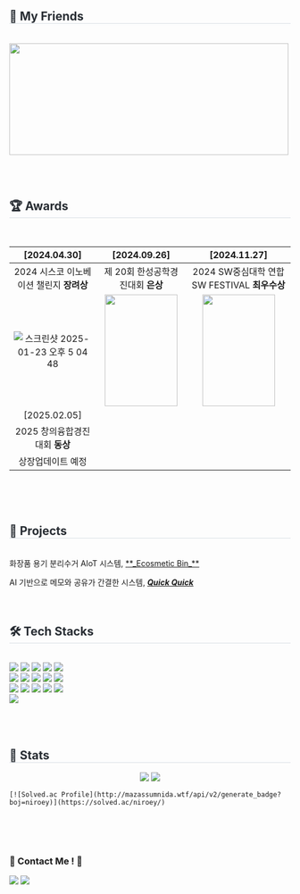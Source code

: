 <h2 style="border-bottom: 1px solid #d8dee4; color: #282d33;"> 🐶 My Friends </h2> <br> 
<a href="https://github.com/devxb/gitanimals">
<img
  src="https://render.gitanimals.org/farms/niroey"
  width="500"
  height="200"
/>
</a>

<br> <br>

<h2 style="border-bottom: 1px solid #d8dee4; color: #282d33;"> 🏆 Awards </h2> <br> 


| [2024.04.30]  | [2024.09.26]  | [2024.11.27]  |
|:-:|:-:|:-:|
| 2024 시스코 이노베이션 챌린지 **장려상**  | 제 20회 한성공학경진대회 **은상**  | 2024 SW중심대학 연합 SW FESTIVAL **최우수상**  |
| ![스크린샷 2025-01-23 오후 5 04 48](https://github.com/user-attachments/assets/3c99da22-33b7-43cd-a77d-9fdbc9829737) | <img src="https://github.com/user-attachments/assets/3dc48a65-daf8-4756-988a-627682315f60" width="130px" height="200px" />| <img src="https://github.com/user-attachments/assets/c5994e91-194c-4503-afb3-eea57326904c" width="130px" height="200px"> |
| [2025.02.05]  |   |   |
| 2025 창의융합경진대회 **동상**  |  |   |
| 상장업데이트 예정 | |  |
<br><br><br>


<h2 style="border-bottom: 1px solid #d8dee4; color: #282d33;"> 👾 Projects </h2> <br> 
화장품 용기 분리수거 AIoT 시스템, <a href="https://github.com/HSU-REPLAY/Ecosmetic-Bin" target="_blank"> **_Ecosmetic Bin_** </a> <br>

AI 기반으로 메모와 공유가 간결한 시스템, <a href="https://github.com/HwangCheese/QuickQuick" target="_blank"> **_Quick Quick_** </a> 
<br><br><br>

<div align= "center">
    </div>
    <div style="text-align: left;">
    <h2 style="border-bottom: 1px solid #d8dee4; color: #282d33;"> 🛠️ Tech Stacks </h2> <br> 
    <div> <img src="https://img.shields.io/badge/Android-3DDC84?style=flat&logo=Android&logoColor=white">
          <img src="https://img.shields.io/badge/Apache Tomcat-F8DC75?style=flat&logo=Apache Tomcat&logoColor=white">
          <img src="https://img.shields.io/badge/C-A8B9CC?style=flat&logo=C&logoColor=white">
          <img src="https://img.shields.io/badge/CSS3-1572B6?style=flat&logo=CSS3&logoColor=white">
          <img src="https://img.shields.io/badge/Figma-F24E1E?style=flat&logo=Figma&logoColor=white">
          <br/><img src="https://img.shields.io/badge/Firebase-FFCA28?style=flat&logo=Firebase&logoColor=white">
          <img src="https://img.shields.io/badge/Flutter-02569B?style=flat&logo=Flutter&logoColor=white">
          <img src="https://img.shields.io/badge/Flask-000000?style=flat&logo=Flask&logoColor=white">
          <img src="https://img.shields.io/badge/Github-181717?style=flat&logo=Github&logoColor=white">
          <img src="https://img.shields.io/badge/HTML5-E34F26?style=flat&logo=HTML5&logoColor=white">
          <br/><img src="https://img.shields.io/badge/IOS-000000?style=flat&logo=IOS&logoColor=white">
          <img src="https://img.shields.io/badge/Java-007396?style=flat&logo=Java&logoColor=white">
          <img src="https://img.shields.io/badge/Javascript-F7DF1E?style=flat&logo=Javascript&logoColor=white">
          <img src="https://img.shields.io/badge/MySQL-4479A1?style=flat&logo=MySQL&logoColor=white">
          <img src="https://img.shields.io/badge/Node.js-339933?style=flat&logo=Node.js&logoColor=white">
          <br/><img src="https://img.shields.io/badge/Python-3776AB?style=flat&logo=Python&logoColor=white">
          </div>
    </div>
    <br><br><br>
    <div style="text-align: left;">
    <div style="text-align: left;"> 
    <h2 style="border-bottom: 1px solid #d8dee4; color: #282d33;"> 🏅 Stats </h2> <div align= "center"> <img src="https://github-readme-stats.vercel.app/api?username=niroey&bg_color=180,fff0f0,00000000&title_color=5e5f7d&text_color=5e5f7d"
         /> <img src="https://github-readme-stats.vercel.app/api/top-langs/?username=niroey&layout=compact&bg_color=180,fff0f0,00000000&title_color=5e5f7d&text_color=5e5f7d"
           /> </div> 
    </div>
      
    [![Solved.ac Profile](http://mazassumnida.wtf/api/v2/generate_badge?boj=niroey)](https://solved.ac/niroey/)
    
<br><br><br>
### 🙆 Contact Me ! 🙆
<a href="https://www.instagram.com/niroey/" target="_blank"><img src="https://img.shields.io/badge/Instagram-E4405F?style=flat&logo=Instagram&logoColor=white"/></a> <a href=mailto:duflssla@gmail.com> <img src="https://img.shields.io/badge/Gmail-EA4335?style=flat&logo=Gmail&logoColor=white&link=mailto:wjsdkfls03@gmail.com"> </a> 
<br><br><br>

</div>
